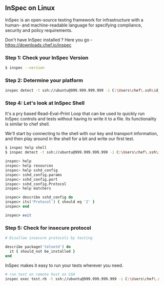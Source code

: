 ## InSpec on Linux
InSpec is an open-source testing framework for infrastructure with a human- and machine-readable language for specifying compliance, security and policy requirements.

Don't have InSpec installed ?  Here you go - https://downloads.chef.io/inspec

### Step 1: Check your InSpec Version
```bash
$ inspec --version
```

### Step 2: Determine your platform
```bash
inspec detect -t ssh://ubuntu@999.999.999.999 -i C:\Users\chef\.ssh\id_rsa
```

### Step 4: Let's look at InSpec Shell
It's a pry based Read–Eval–Print Loop that can be used to quickly run InSpec controls and tests without having to write it to a file. Its functionality is similar to chef shell.

We'll start by connecting to the shell with our key and transport information, and then play around in the shell for a bit and write our first test.
```bash
$ inspec help shell
$ inspec detect -t ssh://ubuntu@999.999.999.999 -i C:\Users\chef\.ssh\id_rsa

inspec> help
inspec> help resources
inspec> help sshd_config
inspec> sshd_config.params
inspec> sshd_config.port
inspec> sshd_config.Protocol
inspec> help matchers
```

```ruby
inspec> describe sshd_config do
inspec> its('Protocol') { should eq '2' }
inspec> end
```

```ruby
inspec> exit
```

### Step 5: Check for insecure protocol
```ruby
# Disallow insecure protocols by testing

describe package('telnetd') do
  it { should_not be_installed }
end
```

InSpec makes it easy to run your tests wherever you need.
```bash
# run test on remote host on SSH
inspec exec test.rb -t ssh://ubuntu@999.999.999.999 -i C:\Users\chef\.ssh\id_rsa
```
